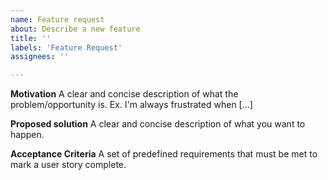 ```yaml
---
name: Feature request
about: Describe a new feature
title: ''
labels: 'Feature Request'
assignees: ''

---
```


<!--
PLEASE READ THIS BEFORE PROCEEDING:

Did you check docs? - https://getstream.io/chat/docs/sdk/reactnative

If you are looking for an answer to "how to implement/do ... using xx component?" question, please check the Guides section of the docs.
If you can't find an answer there, please create an issue, and we will try to add/include a sample code or example to the Guides section of docs. 
This way it can help the other devs who are looking for same answer. 
Also if you have some feedback regarding docs, please don't hesitate to comment there.

Your co-operation is really-really appreciated in this manner. Thanks and happy coding :)
-->


**Motivation**
A clear and concise description of what the problem/opportunity is. Ex. I'm always frustrated when [...]

**Proposed solution**
A clear and concise description of what you want to happen.

**Acceptance Criteria**
A set of predefined requirements that must be met to mark a user story complete.